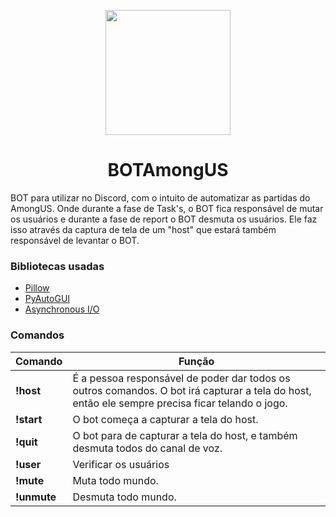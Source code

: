 <p align="center">
  <img align="center" height="200" src="https://pht.qoo-static.com/VHB9bVB8cTcnqwnu0nJqKYbiutRclnbGxTpwnayKB4vMxZj8pk1220Rg-6oQ68DwAkqO=w512">
</p>
<h1 align="center">BOTAmongUS</h1>

BOT para utilizar no Discord, com o intuito de automatizar as partidas do AmongUS. Onde durante a fase de Task's, o BOT fica responsável de mutar os usuários e durante a fase de report o BOT desmuta os usuários. Ele faz isso através da captura de tela de um "host" que estará também responsável de levantar o BOT.

### Bibliotecas usadas

- [Pillow](https://pillow.readthedocs.io/en/stable/)
- [PyAutoGUI](https://pyautogui.readthedocs.io/en/latest/)
- [Asynchronous I/O](https://docs.python.org/3/library/asyncio.html)

### Comandos

Comando|Função
---|---
**!host** | É a pessoa responsável de poder dar todos os outros comandos. O bot irá capturar a tela do host, então ele sempre precisa ficar telando o jogo.
**!start** | O bot começa a capturar a tela do host.
**!quit** | O bot para de capturar a tela do host, e também desmuta todos do canal de voz. 
**!user** | Verificar os usuários|hosts que estão no canal de voz.
**!mute** | Muta todo mundo.
**!unmute** | Desmuta todo mundo.

